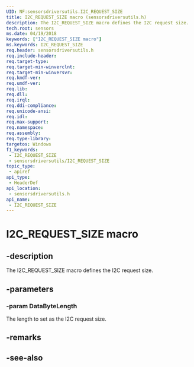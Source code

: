 ```yaml
---
UID: NF:sensorsdriversutils.I2C_REQUEST_SIZE
title: I2C_REQUEST_SIZE macro (sensorsdriversutils.h)
description: The I2C_REQUEST_SIZE macro defines the I2C request size.
tech.root: sensors
ms.date: 04/19/2018
keywords: ["I2C_REQUEST_SIZE macro"]
ms.keywords: I2C_REQUEST_SIZE
req.header: sensorsdriversutils.h
req.include-header: 
req.target-type: 
req.target-min-winverclnt: 
req.target-min-winversvr: 
req.kmdf-ver: 
req.umdf-ver: 
req.lib: 
req.dll: 
req.irql: 
req.ddi-compliance: 
req.unicode-ansi: 
req.idl: 
req.max-support: 
req.namespace: 
req.assembly: 
req.type-library: 
targetos: Windows
f1_keywords:
 - I2C_REQUEST_SIZE
 - sensorsdriversutils/I2C_REQUEST_SIZE
topic_type:
 - apiref
api_type:
 - HeaderDef
api_location:
 - sensorsdriversutils.h
api_name:
 - I2C_REQUEST_SIZE
---
```


# I2C_REQUEST_SIZE macro


## -description

The I2C_REQUEST_SIZE macro defines the I2C request size.

## -parameters

### -param DataByteLength

The length to set as the I2C request size.

## -remarks

## -see-also

